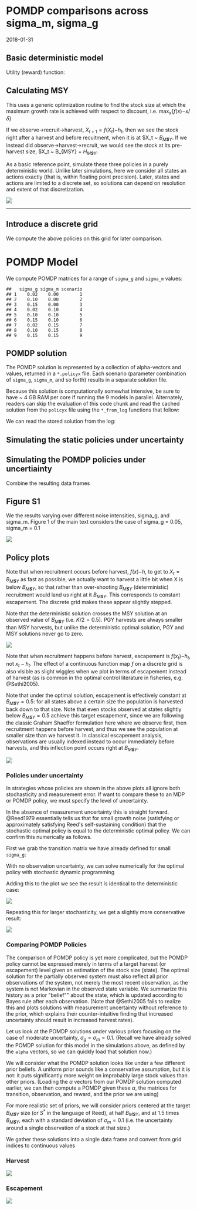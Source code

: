 POMDP comparisons across sigma\_m, sigma\_g
================
2018-01-31

Basic deterministic model
-------------------------

Utility (reward) function:

Calculating MSY
---------------

This uses a generic optimization routine to find the stock size at which the maximum growth rate is achieved with respect to discount, i.e.
max<sub>*x*</sub>{*f*(*x*)−*x*/*δ*}

If we observe-&gt;recruit-&gt;harvest, *X*<sub>*t* + 1</sub> = *f*(*X*<sub>*t*</sub>)−*h*<sub>*t*</sub>, then we see the stock right after a harvest and before recuitment, when it is at $X\_t ~ *B*<sub>*M**S**Y*</sub>.
If we instead did observe-&gt;harvest-&gt;recruit, we would see the stock at its pre-harvest size, $X\_t ~ B\_{MSY} + *H*<sub>*M**S**Y*</sub>.

As a basic reference point, simulate these three policies in a purely deterministic world. Unlike later simulations, here we consider all states an actions exactly (that is, within floating point precision). Later, states and actions are limited to a discrete set, so solutions can depend on resolution and extent of that discretization.

![](appendix_recruit_first_files/figure-markdown_github/unnamed-chunk-34-1.png)

------------------------------------------------------------------------

Introduce a discrete grid
-------------------------

We compute the above policies on this grid for later comparison.

POMDP Model
===========

We compute POMDP matrices for a range of `sigma_g` and `sigma_m` values:

    ##   sigma_g sigma_m scenario
    ## 1    0.02    0.00        1
    ## 2    0.10    0.00        2
    ## 3    0.15    0.00        3
    ## 4    0.02    0.10        4
    ## 5    0.10    0.10        5
    ## 6    0.15    0.10        6
    ## 7    0.02    0.15        7
    ## 8    0.10    0.15        8
    ## 9    0.15    0.15        9

POMDP solution
--------------

The POMDP solution is represented by a collection of alpha-vectors and values, returned in a `*.policyx` file. Each scenario (parameter combination of `sigma_g`, `sigma_m`, and so forth) results in a separate solution file.

Because this solution is computationally somewhat intensive, be sure to have ~ 4 GB RAM per core if running the 9 models in parallel. Alternately, readers can skip the evaluation of this code chunk and read the cached solution from the `policyx` file using the `*_from_log` functions that follow:

We can read the stored solution from the log:

Simulating the static policies under uncertainty
------------------------------------------------

Simulating the POMDP policies under uncertiainty
------------------------------------------------

Combine the resulting data frames

Figure S1
---------

We the results varying over different noise intensities, sigma\_g, and sigma\_m. Figure 1 of the main text considers the case of sigma\_g = 0.05, sigma\_m = 0.1

![](appendix_recruit_first_files/figure-markdown_github/unnamed-chunk-42-1.png)

Policy plots
------------

Note that when recruitment occurs before harvest, *f*(*x*)−*h*, to get to *X*<sub>*t*</sub> = *B*<sub>*M**S**Y*</sub> as fast as possible, we actually want to harvest a little bit when X is below *B*<sub>*M**S**Y*</sub>, so that rather than over-shooting *B*<sub>*M**S**Y*</sub> (deterministic) recruitment would land us right at it *B*<sub>*M**S**Y*</sub>. This corresponds to constant escapement. The discrete grid makes these appear slightly stepped.

Note that the deterministic solution crosses the MSY solution at an observed value of *B*<sub>*M**S**Y*</sub> (i.e. *K*/2 = 0.5). PGY harvests are always smaller than MSY harvests, but unlike the deterministic optimal solution, PGY and MSY solutions never go to zero.

![](appendix_recruit_first_files/figure-markdown_github/unnamed-chunk-44-1.png)

Note that when recruitment happens before harvest, escapement is *f*(*x*<sub>*t*</sub>)−*h*<sub>*t*</sub>, not *x*<sub>*t*</sub> − *h*<sub>*t*</sub>. The effect of a continuous function map *f* on a discrete grid is also visible as slight wiggles when we plot in terms of escapement instead of harvest (as is common in the optimal control literature in fisheries, e.g. @Sethi2005).

Note that under the optimal solution, escapement is effectively constant at *B*<sub>*M**S**Y*</sub> = 0.5: for all states above a certain size the population is harvested back down to that size. Note that even stocks observed at states slightly below *B*<sub>*M**S**Y*</sub> = 0.5 achieve this target escapement, since we are following the classic Graham Shaeffer formulation here where we observe first, then recruitment happens before harvest, and thus we see the population at smaller size than we harvest it. In classical escapement analysis, observations are usually indexed instead to occur immediately before harvests, and this inflection point occurs right at *B*<sub>*M**S**Y*</sub>.

![](appendix_recruit_first_files/figure-markdown_github/unnamed-chunk-45-1.png)

### Policies under uncertainty

In strategies whose policies are shown in the above plots all ignore both stochasticity and measurement error. If want to compare these to an MDP or POMDP policy, we must specify the level of uncertainty.

In the absence of measurement uncertainty this is straight forward. @Reed1979 essentially tells us that for small growth noise (satisfying or approximately satisfying Reed's self-sustaining condition) that the stochastic optimal policy is equal to the deterministic optimal policy. We can confirm this numerically as follows.

First we grab the transition matrix we have already defined for small `sigma_g`:

With no observation uncertainty, we can solve numerically for the optimal policy with stochastic dynamic programming

Adding this to the plot we see the result is identical to the deterministic case:

![](appendix_recruit_first_files/figure-markdown_github/unnamed-chunk-48-1.png)

Repeating this for larger stochasticity, we get a slightly more conservative result:

![](appendix_recruit_first_files/figure-markdown_github/unnamed-chunk-50-1.png)

### Comparing POMDP Policies

The comparison of POMDP policy is yet more complicated, but the POMDP policy cannot be expressed merely in terms of a target harvest (or escapement) level given an estimation of the stock size (state). The optimal solution for the partially observed system must also reflect all prior observations of the system, not merely the most recent observation, as the system is not Markovian in the observed state variable. We summarize this history as a prior "belief"" about the state, which is updated according to Bayes rule after each observation. (Note that @Sethi2005 fails to realize this and plots solutions with measurement uncertainty without reference to the prior, which explains their counter-intuitive finding that increased uncertainty should result in increased harvest rates).

Let us look at the POMDP solutions under various priors focusing on the case of moderate uncertainty, *σ*<sub>*g*</sub> = *σ*<sub>*m*</sub> = 0.1. (Recall we have already solved the POMDP solution for this model in the simulations above, as defined by the `alpha` vectors, so we can quickly load that solution now.)

We will consider what the POMDP solution looks like under a few different prior beliefs. A uniform prior sounds like a conservative assumption, but it is not: it puts significantly more weight on improbably large stock values than other priors. (Loading the *α* vectors from our POMDP solution computed earlier, we can then compute a POMDP given these *α*, the matrices for transition, observation, and reward, and the prior we are using)

For more realistic set of priors, we will consider priors centered at the target *B*<sub>*M**S**Y*</sub> size (or *S*<sup>\*</sup> in the language of Reed), at half *B*<sub>*M**S**Y*</sub>, and at 1.5 times *B*<sub>*M**S**Y*</sub>, each with a standard deviation of *σ*<sub>*m*</sub> = 0.1 (i.e. the uncertainty around a single observation of a stock at that size.)

We gather these solutions into a single data frame and convert from grid indices to continuous values

### Harvest

![](appendix_recruit_first_files/figure-markdown_github/unnamed-chunk-55-1.png)

### Escapement

![](appendix_recruit_first_files/figure-markdown_github/unnamed-chunk-56-1.png)
